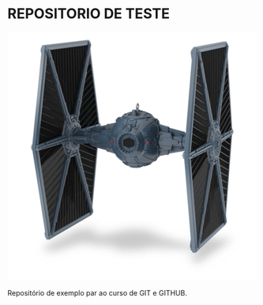 # REPOSITORIO DE TESTE 

![](./tiefighter.jpg)

Repositório de exemplo par ao curso de GIT e GITHUB.
